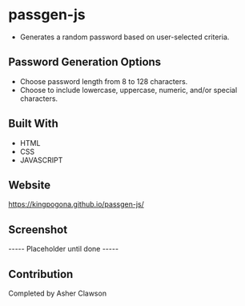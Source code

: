 # passgen-js
* Generates a random password based on user-selected criteria.

## Password Generation Options

* Choose password length from 8 to 128 characters.
* Choose to include lowercase, uppercase, numeric, and/or special characters.

## Built With
* HTML
* CSS
* JAVASCRIPT

## Website
https://kingpogona.github.io/passgen-js/

## Screenshot
----- Placeholder until done -----

## Contribution
Completed by Asher Clawson